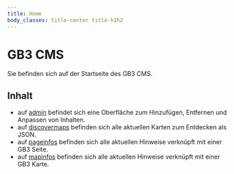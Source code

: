 ```yaml
---
title: Home
body_classes: title-center title-h1h2
---
```


# GB3 CMS

Sie befinden sich auf der Startseite des GB3 CMS.

## Inhalt

* auf [admin](/admin) befindet sich eine Oberfläche zum Hinzufügen, Entfernen und Anpassen von Inhalten.
* auf [discovermaps](/discovermaps.json) befinden sich alle aktuellen Karten zum Entdecken als JSON.
* auf [pageinfos](/pageinfos.json) befinden sich alle aktuellen Hinweise verknüpft mit einer GB3 Seite.
* auf [mapinfos](/mapinfos.json) befinden sich alle aktuellen Hinweise verknüpft mit einer GB3 Karte.
